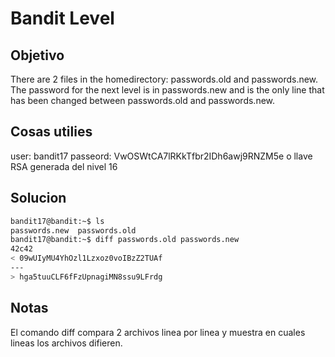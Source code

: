 # Bandit Level

## Objetivo
There are 2 files in the homedirectory: passwords.old and passwords.new. The password for the next level is in passwords.new and is the only line that has been changed between passwords.old and passwords.new.

## Cosas utilies
user: bandit17
passeord: VwOSWtCA7lRKkTfbr2IDh6awj9RNZM5e o llave RSA generada del nivel 16

## Solucion
``` bash
bandit17@bandit:~$ ls
passwords.new  passwords.old
bandit17@bandit:~$ diff passwords.old passwords.new
42c42
< 09wUIyMU4YhOzl1Lzxoz0voIBzZ2TUAf
---
> hga5tuuCLF6fFzUpnagiMN8ssu9LFrdg

```

## Notas
El comando diff compara 2 archivos linea por linea y muestra en cuales lineas los archivos difieren.